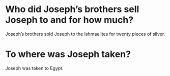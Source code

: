 # Who did Joseph’s brothers sell Joseph to and for how much?

Joseph’s brothers sold Joseph to the Ishmaelites for twenty pieces of silver.

# To where was Joseph taken?

Joseph was taken to Egypt.
